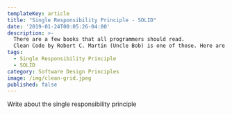 ```yaml
---
templateKey: article
title: "Single Responsibility Principle - SOLID"
date: '2019-01-24T00:05:26-04:00'
description: >-
  There are a few books that all programmers should read.
  Clean Code by Robert C. Martin (Uncle Bob) is one of those. Here are some of the key takeaways that I'm collecting from my first read through.
tags: 
  - Single Responsibility Principle
  - SOLID
category: Software Design Principles
image: /img/clean-grid.jpeg
published: false
---
```


Write about the single responsibility principle